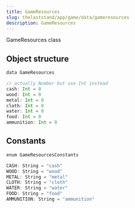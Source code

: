 ```yaml
---
title: GameResources
slug: thelaststand/app/game/data/gameresources
description: GameResources
---
```


GameResources class

## Object structure

```scala
data GameResources

// actually Number but use Int instead
cash: Int = 0
wood: Int = 0
metal: Int = 0
cloth: Int = 0
water: Int = 0
food: Int = 0
ammunition: Int = 0

```

## Constants

```scala
enum GameResourcesConstants

CASH: String = "cash"
WOOD: String = "wood"
METAL: String = "metal"
CLOTH: String = "cloth"
WATER: String = "water"
FOOD: String = "food"
AMMUNITION: String = "ammunition"
```
